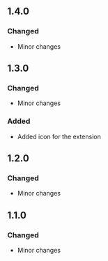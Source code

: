 ## 1.4.0 

### Changed
- Minor changes

## 1.3.0 

### Changed
- Minor changes

### Added
- Added icon for the extension

## 1.2.0 

### Changed
- Minor changes

## 1.1.0

### Changed
- Minor changes

